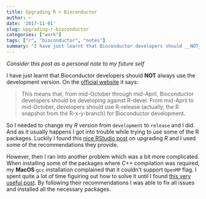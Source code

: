 ```yaml
---
title: Upgrading R + Bioconductor
author: ~
date: '2017-11-01'
slug: upgrading-r-bioconductor
categories: ["work"]
tags: ["r", "bioconductor", "notes"]
summary: "I have just learnt that Bioconductor developers should __NOT__ always use the development version..."
---
```


_Consider this post as a personal note to my future self_

I have just learnt that Bioconductor developers should __NOT__ always use the development version. On the [official website](https://bioconductor.org/developers/how-to/useDevel/) it says:

> This means that, from mid-October through mid-April, Bioconductor developers should be developing against R-devel. From mid-April to mid-October, developers should use R-release (actually, the R snapshot from the R-x-y-branch) for Bioconductor development.

So I needed to change my _R_ version from `development` to `release` and I did. And as it usually happens I got into trouble while trying to use some of the R packages. Luckily I found this [nice RStudio post](http://shiny.rstudio.com/articles/upgrade-R.html) on upgrading _R_ and I used some of the recommendations they provide. 

However, then I ran into another problem which was a bit more complicated. When installing some of the packages where _C++_ compilation was required, my __MacOS__ `gcc` installation complained that it couldn't support `OpenMP` flag. I spent quite a lot of time figuiring out how to solve it until I found [this very useful post](http://thecoatlessprofessor.com/programming/openmp-in-r-on-os-x/). By following their recommendations I was able to fix all issues and installed all the necessary packages.
